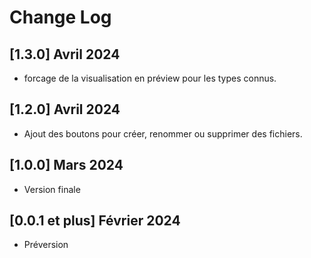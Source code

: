 # Change Log

## [1.3.0] Avril 2024

- forcage de la visualisation en préview pour les types connus.

## [1.2.0] Avril 2024

- Ajout des boutons pour créer, renommer ou supprimer des fichiers.

## [1.0.0] Mars 2024

- Version finale

## [0.0.1 et plus] Février 2024

- Préversion